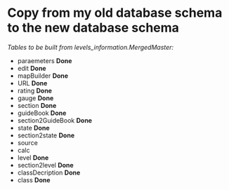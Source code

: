 # Copy from my old database schema to the new database schema

*Tables to be built from levels_information.MergedMaster:*
 - paraemeters **Done**
 - edit **Done**
 - mapBuilder **Done**
 - URL **Done**
 - rating **Done**
 - gauge **Done**
 - section **Done**
 - guideBook **Done**
 - section2GuideBook **Done**
 - state **Done**
 - section2state **Done**
 - source
 - calc
 - level **Done**
 - section2level **Done**
 - classDecription **Done**
 - class **Done**
